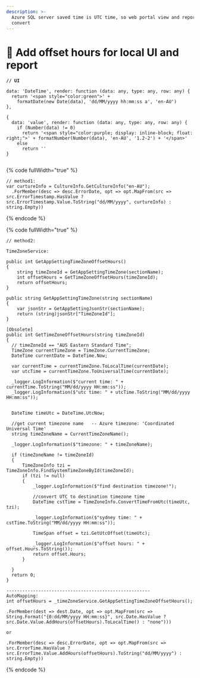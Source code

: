 ```yaml
---
description: >-
  Azure SQL server saved time is UTC time, so web portal view and report need to
  convert
---
```


# 🧭 Add offset hours for local UI and report

<pre data-full-width="true"><code><strong>// UI
</strong><strong>  
</strong>data: 'DateTime', render: function (data: any, type: any, row: any) {
  return '&#x3C;span style="color:green">' +
    formatDate(new Date(data), 'dd/MM/yyyy hh:mm:ss a', 'en-AU')
},

{
  data: 'value', render: function (data: any, type: any, row: any) {
    if (Number(data) != 0)
      return '&#x3C;span style="color:purple; display: inline-block; float: right;">' + formatNumber(Number(data), 'en-AU', '1.2-2') + '&#x3C;/span>'
    else
      return ''
}
  
</code></pre>

{% code fullWidth="true" %}
```
// method1: 
var curtureInfo = CultureInfo.GetCultureInfo("en-AU");
  .ForMember(desc => desc.ErrorDate, opt => opt.MapFrom(src => src.ErrorTimestamp.HasValue ? src.ErrorTimestamp.Value.ToString("dd/MM/yyyy", curtureInfo) : string.Empty))

```
{% endcode %}



{% code fullWidth="true" %}
```
// method2:

TimeZoneService:

public int GetAppSettingTimeZoneOffsetHours()
{
    string timeZoneId = GetAppSettingTimeZone(sectionName);
    int offsetHours = GetTimeZoneOffsetHours(timeZoneId);
    return offsetHours;
}
    
public string GetAppSettingTimeZone(string sectionName)
{
    var jsonStr = GetAppSettingJsonStr(sectionName);
    return (string)jsonStr["TimeZoneId"];
}

[Obsolete]
public int GetTimeZoneOffsetHours(string timeZoneId)
{
  // timeZoneId == "AUS Eastern Standard Time";
  TimeZone currentTimeZone = TimeZone.CurrentTimeZone;
  DateTime currentDate = DateTime.Now;

  var currentTime = currentTimeZone.ToLocalTime(currentDate);
  var utcTime = currentTimeZone.ToUniversalTime(currentDate);

  _logger.LogInformation($"current time: " + currentTime.ToString("MM/dd/yyyy HH:mm:ss"));
  _logger.LogInformation($"utc time: " + utcTime.ToString("MM/dd/yyyy HH:mm:ss"));


  DateTime timeUtc = DateTime.UtcNow;

  //get current timezone name   -- Azure timezone: 'Coordinated Universal Time'
  string timeZoneName = CurrentTimeZoneName();

  _logger.LogInformation($"timezone: " + timeZoneName);

  if (timeZoneName != timeZoneId)
  {
      TimeZoneInfo tzi = TimeZoneInfo.FindSystemTimeZoneById(timeZoneId);
      if (tzi != null)
      {
          _logger.LogInformation($"find destination timezone!");

          //convert UTC to destination timezone time
          DateTime cstTime = TimeZoneInfo.ConvertTimeFromUtc(timeUtc, tzi);

          _logger.LogInformation($"sydney time: " + cstTime.ToString("MM/dd/yyyy HH:mm:ss"));

          TimeSpan offset = tzi.GetUtcOffset(timeUtc);

          _logger.LogInformation($"offset hours: " + offset.Hours.ToString());
          return offset.Hours;
      }

  }
  return 0;
}

------------------------------------------------------
AutoMapping:
int offsetHours = _timeZoneService.GetAppSettingTimeZoneOffsetHours();

.ForMember(dest => dest.Date, opt => opt.MapFrom(src => String.Format("{0:dd/MM/yyyy HH:mm:ss}", src.Date.HasValue ? src.Date.Value.AddHours(offsetHours).ToLocalTime() : "none")))

or

.ForMember(desc => desc.ErrorDate, opt => opt.MapFrom(src => src.ErrorTime.HasValue ? src.ErrorTime.Value.AddHours(offsetHours).ToString("dd/MM/yyyy") : string.Empty))

```
{% endcode %}
